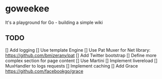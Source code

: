 goweekee
========

It's a playground for Go - building a simple wiki


TODO
----

[] Add logging
[] Use template Engine
[] Use Pat Muxer for Net library: https://github.com/bmizerany/pat
[] Add Twitter bootstrap
[] Define more complex section for page content
[] Use Martini
[] Implement livereload
[] MuxHandler to logs requests
[] Implement caching
[] Add Grace https://github.com/facebookgo/grace
